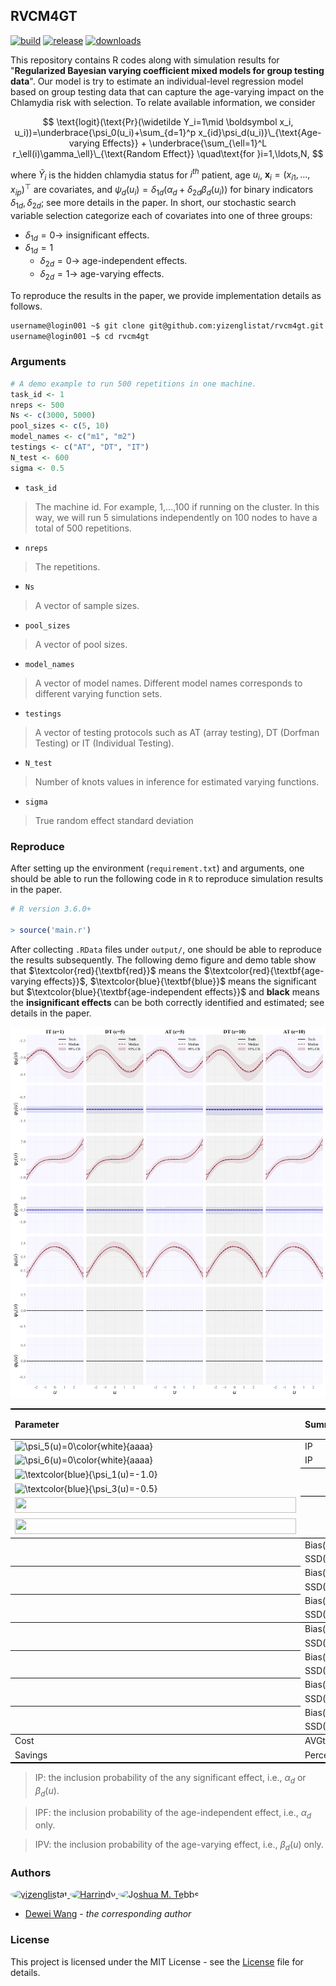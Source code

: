 ## RVCM4GT

[![build](https://img.shields.io/badge/R-pass-green)]()
[![release](https://img.shields.io/github/v/release/yizenglistat/rvcm4gt)]()
[![downloads](https://img.shields.io/github/downloads/yizenglistat/rvcm4gt/total.svg?kill_cache=1&color=red)]()



This repository contains R codes along with simulation results for "**Regularized Bayesian varying coefficient mixed models for group testing data**". Our model is try to estimate an individual-level regression model based on
group testing data that can capture the age-varying impact on
the Chlamydia risk with selection. To relate available information, we consider

$$
\text{logit}(\text{Pr}(\widetilde Y_i=1\mid \boldsymbol x_i, u_i))=\underbrace{\psi_0(u_i)+\sum_{d=1}^p x_{id}\psi_d(u_i)}\_{\text{Age-varying Effects}} + \underbrace{\sum_{\ell=1}^L r_\ell(i)\gamma_\ell}\_{\text{Random Effect}} \quad\text{for }i=1,\ldots,N,
$$

where $\widetilde Y_i$ is the hidden chlamydia status for $i^{th}$ patient, age $u_i$, $\boldsymbol x_i=(x_{i1},\ldots,x_{ip})^\top$ are covariates, and $\psi_d(u_i)=\delta_{1d}(\alpha_d+\delta_{2d}\beta_d(u_i))$ for binary indicators $\delta_{1d},\delta_{2d}$; see more details in the paper. In short, our stochastic search variable selection categorize each of covariates into one of three groups:

- $\delta_{1d}=0\longrightarrow$ insignificant effects.
- $\delta_{1d}=1$
	* $\delta_{2d}=0\longrightarrow$ age-independent effects.
	* $\delta_{2d}=1\longrightarrow$ age-varying effects.

To reproduce the results in the paper, we provide implementation details as follows. 

```sh
username@login001 ~$ git clone git@github.com:yizenglistat/rvcm4gt.git
username@login001 ~$ cd rvcm4gt
```

### Arguments

```r
# A demo example to run 500 repetitions in one machine.
task_id <- 1	
nreps <- 500
Ns <- c(3000, 5000)
pool_sizes <- c(5, 10)
model_names <- c("m1", "m2")
testings <- c("AT", "DT", "IT")
N_test <- 600
sigma <- 0.5
```

- `task_id`
> The machine id. For example, 1,...,100 if running on the cluster. In this way, we will run 5 simulations independently on 100 nodes to have a total of 500 repetitions. 

- `nreps`
> The repetitions.

- `Ns`
> A vector of sample sizes.

- `pool_sizes`
> A vector of pool sizes.

- `model_names`
> A vector of model names. Different model names corresponds to different varying function sets.

- `testings`
> A vector of testing protocols such as AT (array testing), DT (Dorfman Testing) or IT (Individual Testing).

- `N_test`
> Number of knots values in inference for estimated varying functions. 

- `sigma`
> True random effect standard deviation

### Reproduce

After setting up the environment (`requirement.txt`) and arguments, one should be able to run the following code in `R` to reproduce simulation results in the paper.

```r
# R version 3.6.0+

> source('main.r')
```

After collecting `.RData` files under `output/`, one should be able to reproduce the results subsequently. The following demo figure and demo table show that $\textcolor{red}{\textbf{red}}$ means the $\textcolor{red}{\textbf{age-varying effects}}$, $\textcolor{blue}{\textbf{blue}}$ means the significant but $\textcolor{blue}{\textbf{age-independent effects}}$ and $\textbf{black}$ means the $\textbf{insignificant effects}$ can be both correctly identified and estimated; see details in the paper.

![figure](output/uniform_5000_m1_figure.png)


<table>
  
  <tr style="border-top: 2px solid black; border-bottom: 1.5px solid black;">
    <th rowspan="2" align="left">Parameter</th>
    <th rowspan="2" align="left">Summary</th>
    <th rowspan="2">IT</th>
    <th colspan="2">c=5</th>
    <th colspan="2">c=10</th>
  </tr>

<tr style="border-bottom: 1.5px solid black;">
    <td align="center" style="border-bottom: 1.5px solid black;">DT</td>
    <td align="center" style="border-bottom: 1.5px solid black;">AT</td>
    <td align="center" style="border-bottom: 1.5px solid black;">DT</td>
    <td align="center" style="border-bottom: 1.5px solid black;">AT</td>
  </tr>
  
  <tr>
    <td align="left"><img src="https://latex.codecogs.com/png.latex?\dpi{300}&space;\psi_5(u)=0" alt="\psi_5(u)=0\color{white}{aaaa}" /></td>
    <td>IP</td>
    <td>0.007</td>
    <td>0.007</td>
    <td>0.007</td>
    <td>0.007</td>
    <td>0.007</td>
  </tr>
  
  <tr>
    <td align="left"><img src="https://latex.codecogs.com/png.latex?\dpi{300}&space;\psi_6(u)=0" alt="\psi_6(u)=0\color{white}{aaaa}" /></td>
    <td style="border-bottom: 1.5px solid black;">IP</td>
    <td style="border-bottom: 1.5px solid black;">0.007</td>
    <td style="border-bottom: 1.5px solid black;">0.007</td>
    <td style="border-bottom: 1.5px solid black;">0.008</td>
    <td style="border-bottom: 1.5px solid black;">0.007</td>
    <td style="border-bottom: 1.5px solid black;">0.007</td>
  </tr>

   <tr>
    <td align="left"><img src="https://latex.codecogs.com/png.latex?\dpi{300}&space;\color{blue}{\psi_1(u)=-1.0}" alt="\textcolor{blue}{\psi_1(u)=-1.0}" /></td>
    <td><img src="https://latex.codecogs.com/png.latex?\dpi{300}&space;\color{blue}{\text{IPF}}\color{black}{/\text{IPV}}" alt="" /></td>
    <td><img src="https://latex.codecogs.com/png.latex?\dpi{300}&space;\color{blue}{0.994}\color{black}{/0.005}" alt="" /></td>
    <td><img src="https://latex.codecogs.com/png.latex?\dpi{300}&space;\color{blue}{0.993}\color{black}{/0.007}" alt="" /></td>
    <td><img src="https://latex.codecogs.com/png.latex?\dpi{300}&space;\color{blue}{0.993}\color{black}{/0.007}" alt="" /></td>
    <td><img src="https://latex.codecogs.com/png.latex?\dpi{300}&space;\color{blue}{0.993}\color{black}{/0.007}" alt="" /></td>
    <td><img src="https://latex.codecogs.com/png.latex?\dpi{300}&space;\color{blue}{0.993}\color{black}{/0.007}" alt="" /></td>
  </tr>
  
  <tr>
    <td align="left"><img src="https://latex.codecogs.com/png.latex?\dpi{300}&space;\color{blue}{\psi_3(u)=-0.5}" alt="\textcolor{blue}{\psi_3(u)=-0.5}" /></td>
    <td style="border-bottom: 1.5px solid black;"><img src="https://latex.codecogs.com/png.latex?\dpi{300}&space;\color{blue}{\text{IPF}}\color{black}{/\text{IPV}}" alt="" /></td>
    <td style="border-bottom: 1.5px solid black;"><img src="https://latex.codecogs.com/png.latex?\dpi{300}&space;\color{blue}{0.993}\color{black}{/0.007}" alt="" /></td>
    <td style="border-bottom: 1.5px solid black;"><img src="https://latex.codecogs.com/png.latex?\dpi{300}&space;\color{blue}{0.993}\color{black}{/0.007}" alt="" /></td>
    <td style="border-bottom: 1.5px solid black;"><img src="https://latex.codecogs.com/png.latex?\dpi{300}&space;\color{blue}{0.994}\color{black}{/0.006}" alt="" /></td>
    <td style="border-bottom: 1.5px solid black;"><img src="https://latex.codecogs.com/png.latex?\dpi{300}&space;\color{blue}{0.987}\color{black}{/0.013}" alt="" /></td>
    <td style="border-bottom: 1.5px solid black;"><img src="https://latex.codecogs.com/png.latex?\dpi{300}&space;\color{blue}{0.989}\color{black}{/0.011}" alt="" /></td>
  </tr>

   <tr>
    <td align="left"><img src="https://latex.codecogs.com/png.latex?\dpi{300}&space;\color{red}{\delta_{12}=\delta_{22}=1}" width="450" height="25" /></td>
    <td><img src="https://latex.codecogs.com/png.latex?\dpi{300}&space;\color{black}{\text{IPF/}}\color{red}{\text{IPV}}" alt="" /></td>
    <td><img src="https://latex.codecogs.com/png.latex?\dpi{300}&space;\color{black}{0.000/}\color{red}{1.000}" alt="" /></td>
    <td><img src="https://latex.codecogs.com/png.latex?\dpi{300}&space;\color{black}{0.000/}\color{red}{1.000}" alt="" /></td>
    <td><img src="https://latex.codecogs.com/png.latex?\dpi{300}&space;\color{black}{0.000/}\color{red}{1.000}" alt="" /></td>
    <td><img src="https://latex.codecogs.com/png.latex?\dpi{300}&space;\color{black}{0.000/}\color{red}{1.000}" alt="" /></td>
    <td><img src="https://latex.codecogs.com/png.latex?\dpi{300}&space;\color{black}{0.000/}\color{red}{1.000}" alt="" /></td>
  </tr>
  
  <tr style="border-bottom: 1.5px solid black;">
    <td align="left"><img src="https://latex.codecogs.com/png.latex?\dpi{300}&space;\color{red}{\delta_{14}=\delta_{24}=1}" width="450" height="25"/></td>
   <td><img src="https://latex.codecogs.com/png.latex?\dpi{300}&space;\color{black}{\text{IPF/}}\color{red}{\text{IPV}}" alt="" /></td>
    <td><img src="https://latex.codecogs.com/png.latex?\dpi{300}&space;\color{black}{0.000/}\color{red}{1.000}" alt="" /></td>
    <td><img src="https://latex.codecogs.com/png.latex?\dpi{300}&space;\color{black}{0.000/}\color{red}{1.000}" alt="" /></td>
    <td><img src="https://latex.codecogs.com/png.latex?\dpi{300}&space;\color{black}{0.000/}\color{red}{1.000}" alt="" /></td>
    <td><img src="https://latex.codecogs.com/png.latex?\dpi{300}&space;\color{black}{0.000/}\color{red}{1.000}" alt="" /></td>
    <td><img src="https://latex.codecogs.com/png.latex?\dpi{300}&space;\color{black}{0.000/}\color{red}{1.000}" alt="" /></td>
  </tr>

  <tr>
    <th rowspan="2" align="left"><img src="https://latex.codecogs.com/png.latex?\dpi{300}&space;\psi_1(u)=\alpha_1=-1.0" alt="" /></th>
     <td>Bias(CP95)</td>
     <td>-0.008(0.962)</td>
     <td>-0.015(0.940)</td>
     <td>-0.004(0.942)</td>
     <td>-0.034(0.912)</td>
     <td>-0.013(0.932)</td>
  </tr>

  <tr align="left">
    <td>SSD(ESE)</td>
    <td>0.066(0.069)</td>
    <td>0.072(0.072)</td>
    <td>0.068(0.067)</td>
    <td>0.095(0.083)</td>
    <td>0.077(0.074)</td>
  </tr>

  <th rowspan="2" align="left"><img src="https://latex.codecogs.com/png.latex?\dpi{300}&space;\psi_3(u)=\alpha_3=-0.5" alt="" /></th>
     <td>Bias(CP95)</td>
     <td>-0.007(0.942)</td>
     <td>-0.008(0.936)</td>
     <td>-0.002(0.938)</td>
     <td>-0.012(0.938)</td>
     <td>-0.001(0.938)</td>
  </tr>

  <tr align="left">
    <td>SSD(ESE)</td>
    <td>0.064(0.063)</td>
    <td>0.067(0.063)</td>
    <td>0.067(0.062)</td>
    <td>0.072(0.068)</td>
    <td>0.066(0.065)</td>
  </tr>

  <th rowspan="2" align="left"><img src="https://latex.codecogs.com/png.latex?\dpi{300}&space;\sigma=0.5\color{white}{aaa}" alt="" /></th>
     <td>Bias(CP95)</td>
     <td>0.047(0.950)</td>
     <td>0.044(0.952)</td>
     <td>0.039(0.964)</td>
     <td>0.059(0.924)</td>
     <td>0.048(0.960)</td>
  </tr>

  <tr align="left" style="border-bottom: 1.5px solid black;">
    <td>SSD(ESE)</td>
    <td>0.062(0.079)</td>
    <td>0.062(0.080)</td>
    <td>0.058(0.078)</td>
    <td>0.067(0.084)</td>
    <td>0.062(0.081)</td>
  </tr>

  <th rowspan="2" align="left"><img src="https://latex.codecogs.com/png.latex?\dpi{300}&space;S_{e(1)}=0.95" alt="" /></th>
     <td>Bias(CP95)</td>
     <td></td>
     <td>-0.032(0.902)</td>
     <td>0.000(0.954)</td>
     <td>-0.038(0.914)</td>
     <td>0.002(0.964)</td>
  </tr>

  <tr align="left">
    <td>SSD(ESE)</td>
    <td></td>
    <td>0.081(0.053)</td>
    <td>0.024(0.021)</td>
    <td>0.084(0.062)</td>
    <td>0.041(0.034)</td>
  </tr>

  <th rowspan="2" align="left"><img src="https://latex.codecogs.com/png.latex?\dpi{300}&space;S_{e(2)}=0.98" alt="" /></th>
     <td>Bias(CP95)</td>
     <td></td>
     <td>-0.008(0.974)</td>
     <td>-0.001(0.988)</td>
     <td>-0.019(0.972)</td>
     <td>-0.006(0.996)</td>
  </tr>

  <tr align="left">
    <td>SSD(ESE)</td>
    <td></td>
    <td>0.021(0.024)</td>
    <td>0.016(0.017)</td>
    <td>0.050(0.046)</td>
    <td>0.021(0.033)</td>
  </tr>

  <th rowspan="2" align="left"><img src="https://latex.codecogs.com/png.latex?\dpi{300}&space;S_{p(1)}=0.98" alt="" /></th>
     <td>Bias(CP95)</td>
     <td></td>
     <td>0.002(0.990)</td>
     <td>0.000(0.920)</td>
     <td>-0.014(0.992)</td>
     <td>-0.010(0.990)</td>
  </tr>

  <tr align="left">
    <td>SSD(ESE)</td>
    <td></td>
    <td>0.011(0.014)</td>
    <td>0.012(0.011)</td>
    <td>0.032(0.052)</td>
    <td>0.027(0.033)</td>
  </tr>

  <th rowspan="2" align="left"><img src="https://latex.codecogs.com/png.latex?\dpi{300}&space;S_{p(2)}=0.99" alt="" /></th>
     <td>Bias(CP95)</td>
     <td></td>
     <td>0.000(0.966)</td>
     <td>-0.003(0.974)</td>
     <td>-0.003(0.922)</td>
     <td>-0.003(0.966)</td>
  </tr>

  <tr align="left">
    <td>SSD(ESE)</td>
    <td></td>
    <td>0.008(0.007)</td>
    <td>0.012(0.013)</td>
    <td>0.011(0.009)</td>
    <td>0.012(0.011)</td>
  </tr>

  <tr style="border-top: 1.5px solid black;">
    <td align="left">Cost</td>
    <td>AVGtest</td>
    <td>5000</td>
    <td>2943.15</td>
    <td>2971.33</td>
    <td>3567.84</td>
    <td>2943.73</td>
  </tr>

  <tr style="border-bottom: 2px solid black;">
    <td align="left">Savings</td>
    <td>Percent</td>
    <td>00.00%</td>
    <td>41.14%</td>
    <td>40.57%</td>
    <td>28.64%</td>
    <td>41.12%</td>
  </tr>

</table>

> IP: the inclusion probability of the any significant effect, i.e., $\alpha_d$ or $\beta_d(u)$. 

> IPF: the inclusion probability of the age-independent effect, i.e., $\alpha_d$ only.

> IPV: the inclusion probability of the age-varying effect, i.e., $\beta_d(u)$ only.

### Authors

<a href="https://github.com/yizenglistat">
  <img src="https://github.com/yizenglistat.png?size=100" title="yizenglistat" alt="yizenglistat" width="50" height="50" style="border-radius: 50%;">
</a>
<a href="https://github.com/Harrindy">
  <img src="https://github.com/Harrindy.png?size=100" title="Harrindy" alt="Harrindy" width="50" height="50" style="border-radius: 50%;">
</a>
<a href="https://scholar.google.com/citations?user=vSy9J1HEZlYC&hl=en">
  <img src="https://scholar.googleusercontent.com/citations?view_op=medium_photo&user=vSy9J1HEZlYC&citpid=1" width="50" height="50" alt="Joshua M. Tebbs" style="border-radius: 50%;">
</a>

- [Dewei Wang](https://github.com/Harrindy) - *the corresponding author*

### License
This project is licensed under the MIT License - see the [License](LICENSE.txt) file for details.